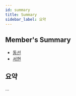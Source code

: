 ```yaml
---
id: summary
title: Summary
sidebar_label: 요약
---
```


## Member's Summary

- [동선](https://www.notion.so/dongsundev/Cloud-study-3-533391a0f789413bb1a3f9db4e179234)
- [서현](https://drive.google.com/file/d/1Zdmm8N3me2vP4ETTh_PgiiKckrcPfZ74/view?usp=sharing)

## 요약

...
